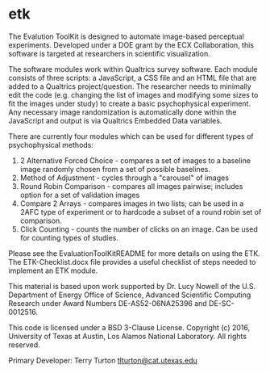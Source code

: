 # etk
The Evalution ToolKit is designed to automate image-based perceptual experiments.  Developed under a DOE grant by the ECX Collaboration, this software is targeted at researchers in scientific visualization. 

The software modules work within Qualtrics survey software.  Each module consists of three scripts: a JavaScript, a CSS file and an HTML file that are added to a Qualtrics project/question.  The researcher needs to minimally edit the code (e.g. changing the list of images and modifying some sizes to fit the images under study) to create a basic psychophysical experiment.  Any necessary image randomization is automatically done within the JavaScript and output is via Qualtrics Embedded Data variables.  

There are currently four modules which can be used for different types of psychophysical methods:
1) 2 Alternative Forced Choice - compares a set of images to a baseline image randomly chosen from a set of possible baselines.
2) Method of Adjustment - cycles through a "carousel" of images
3) Round Robin Comparison - compares all images pairwise; includes option for a set of validation images
4) Compare 2 Arrays - compares images in two lists; can be used in a 2AFC type of experiment or to hardcode a subset of a round robin set of comparison. 
5) Click Counting - counts the number of clicks on an image.  Can be used for counting types of studies.  

Please see the EvaluationToolKitREADME for more details on using the ETK. The ETK-Checklist.docx file provides a useful checklist of steps needed to implement an ETK module.  

This material is based upon work supported by Dr. Lucy Nowell of the U.S. Department of Energy Office of Science, Advanced Scientific 
Computing Research under Award Numbers DE-AS52-06NA25396 and DE-SC-0012516. 

This code is licensed under a BSD 3-Clause License.
Copyright (c) 2016, University of Texas at Austin, Los Alamos National Laboratory.
All rights reserved.

Primary Developer: Terry Turton
tlturton@cat.utexas.edu

 
